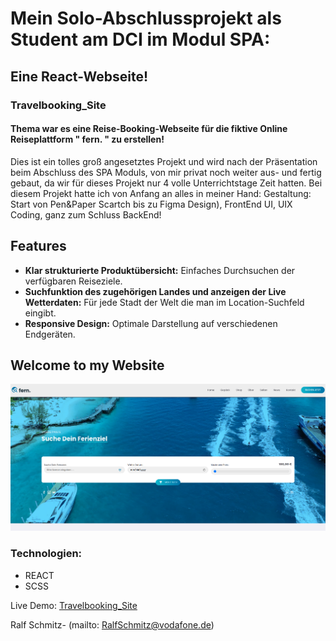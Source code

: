 # Mein Solo-Abschlussprojekt als Student am DCI im Modul SPA: 
## Eine React-Webseite!
### Travelbooking_Site

#### Thema war es eine Reise-Booking-Webseite für die fiktive Online Reiseplattform " fern. " zu erstellen!

Dies ist ein tolles groß angesetztes Projekt und wird nach der Präsentation beim Abschluss des SPA Moduls, von mir privat noch weiter aus- und fertig gebaut, da wir für dieses Projekt nur 4 volle Unterrichtstage Zeit hatten. Bei diesem Projekt hatte ich von Anfang an alles in meiner Hand: Gestaltung: Start von Pen&Paper Scartch bis zu Figma Design), FrontEnd UI, UIX Coding, ganz zum Schluss BackEnd!
## Features

- **Klar strukturierte Produktübersicht:** Einfaches Durchsuchen der verfügbaren Reiseziele.
- **Suchfunktion des zugehörigen Landes und anzeigen der Live Wetterdaten:** Für jede Stadt der Welt die man im Location-Suchfeld eingibt.
- **Responsive Design:** Optimale Darstellung auf verschiedenen Endgeräten.

## Welcome to my Website
![assets/Screenshot from 2024-08-14 09-22-05.png](https://github.com/RalfSmith69/Travelbooking_Site/blob/main/Screenshot%20from%202024-08-14%2009-22-05.png)


### Technologien:

- REACT
- SCSS


Live Demo: [Travelbooking_Site](https://RalfSmith69.github.io/Travelbooking_Site)

Ralf Schmitz- (mailto: RalfSchmitz@vodafone.de)
